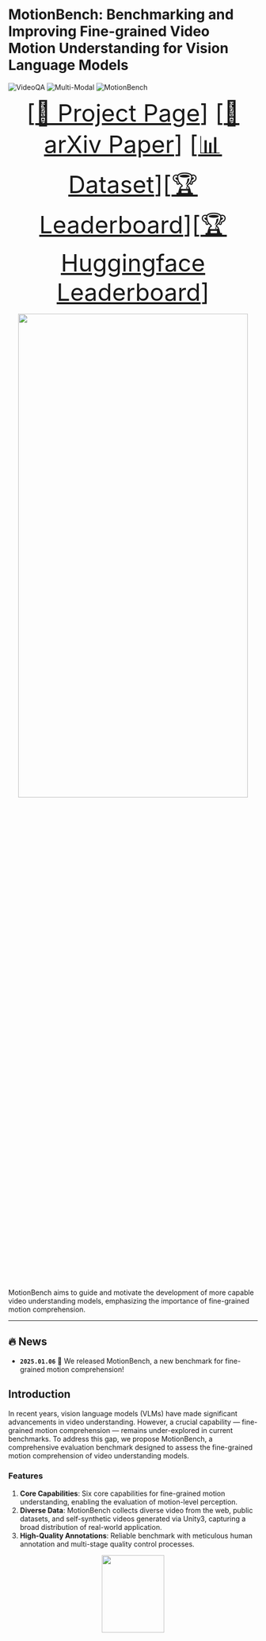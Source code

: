 # MotionBench: Benchmarking and Improving Fine-grained Video Motion Understanding for Vision Language Models

![VideoQA](https://img.shields.io/badge/Task-VideoQA-red)
![Multi-Modal](https://img.shields.io/badge/Task-Multi--Modal-red)
![MotionBench](https://img.shields.io/badge/Dataset-MotionBench-blue)  

<font size=7><div align='center' > [[🍎 Project Page](https://motion-bench.github.io/)] [[📖 arXiv Paper](https://arxiv.org/abs/2501.02955)] [[📊 Dataset](https://huggingface.co/datasets/THUDM/MotionBench)][[🏆 Leaderboard](https://motion-bench.github.io/#leaderboard)][[🏆 Huggingface Leaderboard](https://huggingface.co/spaces/THUDM/MotionBench)]  </div></font>

<p align="center">
    <img src="./docs/image1.png" width="96%" height="50%">
</p>


MotionBench aims to guide and motivate the development of more capable video understanding models, emphasizing the importance of fine-grained motion comprehension.

---

## 🔥 News

* **`2025.01.06`** 🌟 We released MotionBench, a new benchmark for fine-grained motion comprehension!

## Introduction

In recent years, vision language models (VLMs) have made significant advancements in video understanding. However, a crucial capability — fine-grained motion comprehension — remains under-explored in current benchmarks. To address this gap, we propose MotionBench, a comprehensive evaluation benchmark designed to assess the fine-grained motion comprehension of video understanding models. 

### Features

1. **Core Capabilities**: Six core capabilities for fine-grained motion understanding, enabling the evaluation of motion-level perception.
2. **Diverse Data**: MotionBench collects diverse video from the web, public datasets, and self-synthetic videos generated via Unity3, capturing a broad distribution of real-world
application.
3. **High-Quality Annotations**: Reliable benchmark with meticulous human annotation and multi-stage quality control processes.

<p align="center">
    <img src="./docs/image2.png" width="50%" height="20%">
</p>

## Dataset

### License

Our dataset is under the CC-BY-NC-SA-4.0 license.

LVBench is only used for academic research. Commercial use in any form is prohibited. We do not own the copyright of any raw video files.

If there is any infringement in MotionBench, please contact shiyu.huang@aminer.cn or directly raise an issue, and we will remove it immediately.

### Download

Install video2dataset first:

```shell
pip install video2dataset
pip uninstall transformer-engine
```

Then you should download `video_info.meta.jsonl` from [Huggingface](https://huggingface.co/datasets/THUDM/MotionBench) and
put it in the `data` directory.

Each entry in the `video_info.meta.jsonl` file contains a video sample. Some of the dataset has the ground truth answer (the DEV set) and some not (the TEST set). You could use the DEV set to optimize your dataset and upload the answer file to our [leaderboard](https://huggingface.co/spaces/THUDM/MotionBench) to see your model's performance.

#### Caption dataset
Part of our dataset are derived from our self-annotated detailed video caption. we additionally release a dataset of 5,000 videos with manually annotated fine-grained motion descriptions, which are annotated and double-checked together with the benchmark annotation process. Each video includes dynamic information descriptions with annotation density reaching 12.63 words per second, providing researchers with resources for further development and training to enhance video models’ motion-level comprehension capabilities. 

#### Self-collected dataset
We provide the download link for all self-collected data. 


#### Publically available dataset
For publically available data. we do not provide the orginal video files. You could download them from the original repo:
```
1. MedVid: https://github.com/deepaknlp/MedVidQACL
2. SportsSloMo: https://cvlab.cse.msu.edu/project-svw.html
3. HA-ViD: https://iai-hrc.github.io/ha-vid
```
After downloading the above mentioned dataset, find the mapping from the downloaded names to the filenames in our benchmark with the mapping file:
```
data/mapping.json
```
Then, cut the video to clips using the last two integers separated by `_`. 

e.g., the video file `S10A13I22S1.mp4` is mapped to file `ef476626-3499-40c2-bbd6-5004223d1ada` according to the mapping file. To obtain the final test case `ef476626-3499-40c2-bbd6-5004223d1ada_58_59` in `video_info.meta.jsonl`, you should cut the video clip from `58` second to `59` second, yielding the final video sample for benchmarking.

## Install MotionBench

```shell
pip install -e .
```

## Get Evaluation Results and Submit to Leaderboard

(Note: if you want to try the evaluation quickly, you can use the `scripts/construct_random_answers.py` to prepare a
random answer file.)

```shell
cd scripts
python test_acc.py
```

After the execution, you will get an evaluation results file `result.json` in the `scripts` directory. You can submit the
results to the [leaderboard](https://huggingface.co/spaces/THUDM/MotionBench).

## 📈 Results

- **Model Comparision:**

<p align="center">
    <img src="./docs/tab3.png" width="96%" height="50%">
</p>

- **Benchmark Comparison:**

<p align="center">
    <img src="./docs/image3.png" width="96%" height="50%">
</p>


- **Answer Distribution:**

<p align="center">
    <img src="./docs/image5.png" width="96%" height="50%">
</p>

## Citation

If you find our work helpful for your research, please consider citing our work.

```bibtex
@misc{hong2024motionbench,
      title={MotionBench: Benchmarking and Improving Fine-grained Video Motion Understanding for Vision Language Models}, 
      author={Wenyi Hong and Yean Cheng and Zhuoyi Yang and Weihan Wang and Lefan Wang and Xiaotao Gu and Shiyu Huang and Yuxiao Dong and Jie Tang},
      year={2024},
      eprint={2501.02955},
      archivePrefix={arXiv},
      primaryClass={cs.CV}
}
```
